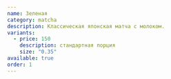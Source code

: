 ```yaml
---
name: Зеленая
category: matcha
description: Классическая японская матча с молоком.
variants:
  - price: 150
    description: стандартная порция
    size: "0.35"
available: true
order: 1
---
```

